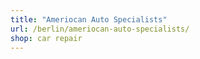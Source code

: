 ```yaml
---
title: "Ameriocan Auto Specialists"
url: /berlin/ameriocan-auto-specialists/
shop: car repair
---
```

